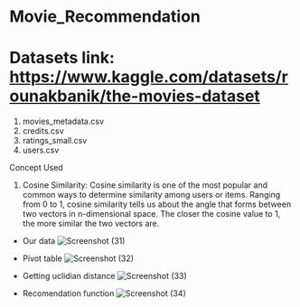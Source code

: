 # Movie_Recommendation

# Datasets link: https://www.kaggle.com/datasets/rounakbanik/the-movies-dataset
1. movies_metadata.csv
2. credits.csv
3. ratings_small.csv
4. users.csv

Concept Used
1. Cosine Similarity: Cosine similarity is one of the most popular and common ways to determine similarity among users or items. Ranging from 0 to 1, cosine similarity tells us about the angle that forms between two vectors in n-dimensional space. The closer the cosine value to 1, the more similar the two vectors are.

- Our data
 ![Screenshot (31)](https://github.com/Harshpatelabcd/Movie_Recommendation/assets/73551662/acdbe40b-7256-4884-9fac-53164f3b21c0)

- Pivot table
 ![Screenshot (32)](https://github.com/Harshpatelabcd/Movie_Recommendation/assets/73551662/beeaa89a-b70d-4dae-87a1-0777687d6c08)

- Getting uclidian distance
 ![Screenshot (33)](https://github.com/Harshpatelabcd/Movie_Recommendation/assets/73551662/74bc1120-72dc-4cb0-8e65-82b298c070cf)

- Recomendation function
 ![Screenshot (34)](https://github.com/Harshpatelabcd/Movie_Recommendation/assets/73551662/b2f7cacc-fabd-4efd-b8a5-f323476b2e58)

